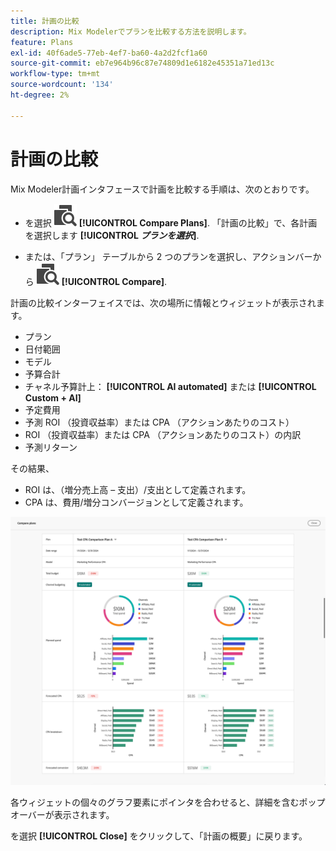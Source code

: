 ```yaml
---
title: 計画の比較
description: Mix Modelerでプランを比較する方法を説明します。
feature: Plans
exl-id: 40f6ade5-77eb-4ef7-ba60-4a2d2fcf1a60
source-git-commit: eb7e964b96c87e74809d1e6182e45351a71ed13c
workflow-type: tm+mt
source-wordcount: '134'
ht-degree: 2%

---
```


# 計画の比較

Mix Modeler計画インタフェースで計画を比較する手順は、次のとおりです。

* を選択 ![を比較](../assets/icons/Compare.svg) **[!UICONTROL Compare Plans]**. 「計画の比較」で、各計画を選択します **[!UICONTROL _プランを選択_]**.

* または、「プラン」 テーブルから 2 つのプランを選択し、アクションバーから ![を比較](../assets/icons/Compare.svg) **[!UICONTROL Compare]**.

計画の比較インターフェイスでは、次の場所に情報とウィジェットが表示されます。

* プラン
* 日付範囲
* モデル
* 予算合計
* チャネル予算計上： **[!UICONTROL AI automated]** または **[!UICONTROL Custom + AI]**
* 予定費用
* 予測 ROI （投資収益率）または CPA （アクションあたりのコスト）
* ROI （投資収益率）または CPA （アクションあたりのコスト）の内訳
* 予測リターン

その結果、

* ROI は、（増分売上高 – 支出）/支出として定義されます。
* CPA は、費用/増分コンバージョンとして定義されます。


![計画の比較](../assets/compare-plans.png)

各ウィジェットの個々のグラフ要素にポインタを合わせると、詳細を含むポップオーバーが表示されます。

を選択 **[!UICONTROL Close]** をクリックして、「計画の概要」に戻ります。
